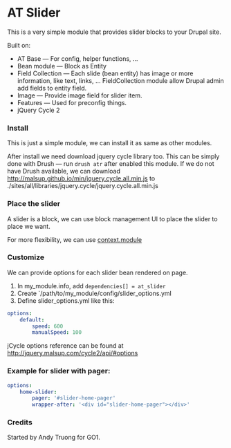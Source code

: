 AT Slider
===

This is a very simple module that provides slider blocks to your Drupal site.

Built on:

- AT Base — For config, helper functions, …
- Bean module — Block as Entity
- Field Collection — Each slide (bean entity) has image or more information, like
    text, links, … FieldCollection module allow Drupal admin add fields to entity
    field.
- Image — Provide image field for slider item.
- Features — Used for preconfig things.
- jQuery Cycle 2

### Install

This is just a simple module, we can install it as same as other modules.

After install we need download jquery cycle library too. This can be simply done
with Drush — run `drush atr` after enabled this module. If we do not have Drush
available, we can download http://malsup.github.io/min/jquery.cycle.all.min.js to
./sites/all/libraries/jquery.cycle/jquery.cycle.all.min.js

### Place the slider

A slider is a block, we can use block management UI to place the slider to place
we want.

For more flexibility, we can use [context.module](https://drupal.org/project/context)

### Customize

We can provide options for each slider bean rendered on page.

1. In my_module.info, add `dependencies[] = at_slider`
1. Create `/path/to/my_module/config/slider_options.yml
1. Define slider_options.yml like this:

```yaml
options:
    default:
        speed: 600
        manualSpeed: 100
```

jCycle options reference can be found at http://jquery.malsup.com/cycle2/api/#options

### Example for slider with pager:

```yaml
options:
    home-slider:
        pager: '#slider-home-pager'
        wrapper-after: '<div id="slider-home-pager"></div>'
```

### Credits

Started by Andy Truong for GO1.
